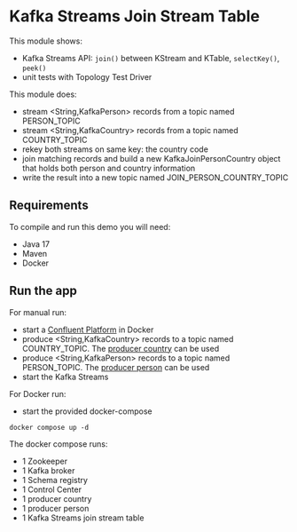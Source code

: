 # Kafka Streams Join Stream Table

This module shows:
- Kafka Streams API: `join()` between KStream and KTable, `selectKey()`, `peek()`
- unit tests with Topology Test Driver

This module does:
- stream <String,KafkaPerson> records from a topic named PERSON_TOPIC
- stream <String,KafkaCountry> records from a topic named COUNTRY_TOPIC
- rekey both streams on same key: the country code
- join matching records and build a new KafkaJoinPersonCountry object that holds both person and country information
- write the result into a new topic named JOIN_PERSON_COUNTRY_TOPIC

## Requirements

To compile and run this demo you will need:
- Java 17
- Maven
- Docker

## Run the app

For manual run:
- start a [Confluent Platform](https://docs.confluent.io/platform/current/quickstart/ce-docker-quickstart.html#step-1-download-and-start-cp) in Docker
- produce <String,KafkaCountry> records to a topic named COUNTRY_TOPIC. The [producer country](../specific-producers/kafka-streams-producer-country) can be used
- produce <String,KafkaPerson> records to a topic named PERSON_TOPIC. The [producer person](../specific-producers/kafka-streams-producer-person) can be used
- start the Kafka Streams

For Docker run:
- start the provided docker-compose 

```
docker compose up -d
```

The docker compose runs:
- 1 Zookeeper
- 1 Kafka broker
- 1 Schema registry
- 1 Control Center
- 1 producer country
- 1 producer person
- 1 Kafka Streams join stream table
